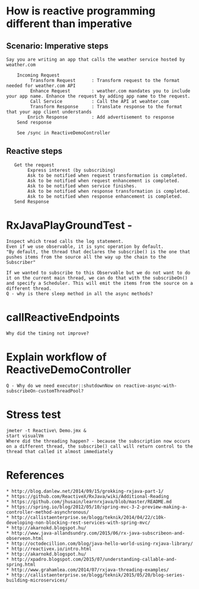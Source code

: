 # How is reactive programming different than imperative    
## Scenario: Imperative steps
    Say you are writing an app that calls the weather service hosted by weather.com
    
        Incoming Request 
             Transform Request      : Transform request to the format needed for weather.com API
             Enhance Request        : weather.com mandates you to include your app name. Enhance the request by adding app name to the request.
             Call Service           : Call the API at weahter.com
             Transform Response     : Translate response to the format that your app client understands
            Enrich Response         : Add advertisement to response
        Send response
        
        See /sync in ReactiveDemoController
        
## Reactive steps
       Get the request
            Express interest (by subscribing) 
            Ask to be notified when request transformation is completed.
            Ask to be notified when request enhancement is completed. 
            Ask to be notified when service finishes.
            Ask to be notified when response transformation is completed.
            Ask to be notified when response enhancement is completed.
       Send Response
      
# RxJavaPlayGroundTest - 
    Inspect which tread calls the log statement. 
    Even if we use observable, it is sync operation by default. 
    "By default, the thread that declares the subscribe() is the one that pushes items from the source all the way up the chain to the Subscriber"

    If we wanted to subscribe to this Observable but we do not want to do it on the current main thread, we can do that with the subscribeOn() and specify a Scheduler. This will emit the items from the source on a different thread.
    Q - why is there sleep method in all the async methods? 

# callReactiveEndpoints
    Why did the timing not improve?

# Explain workflow of ReactiveDemoController
    Q - Why do we need executor::shutdownNow on reactive-async-with-subscribeOn-customThreadPool?

# Stress test
    jmeter -t Reactive\ Demo.jmx &
    start visualVm
    Where did the threading happen? - because the subscription now occurs on a different thread, the subscribe() call will return control to the thread that called it almost immediately

# References 
    * http://blog.danlew.net/2014/09/15/grokking-rxjava-part-1/
    * https://github.com/ReactiveX/RxJava/wiki/Additional-Reading
    * https://github.com/jhusain/learnrxjava/blob/master/README.md
    * https://spring.io/blog/2012/05/10/spring-mvc-3-2-preview-making-a-controller-method-asynchronous/
    * http://callistaenterprise.se/blogg/teknik/2014/04/22/c10k-developing-non-blocking-rest-services-with-spring-mvc/
    * http://akarnokd.blogspot.hu/
    * http://www.java-allandsundry.com/2015/06/rx-java-subscribeon-and-observeon.html
    * http://octodecillion.com/blog/java-hello-world-using-rxjava-library/
    * http://reactivex.io/intro.html
    * http://akarnokd.blogspot.hu/
    * http://xpadro.blogspot.com/2015/07/understanding-callable-and-spring.html
    * http://www.grahamlea.com/2014/07/rxjava-threading-examples/
    * http://callistaenterprise.se/blogg/teknik/2015/05/20/blog-series-building-microservices/
